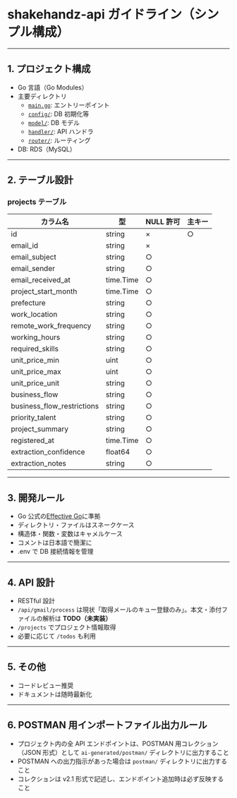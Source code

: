 # shakehandz-api ガイドライン（シンプル構成）

---

## 1. プロジェクト構成

- Go 言語（Go Modules）
- 主要ディレクトリ
  - [`main.go`](../../main.go): エントリーポイント
  - [`config/`](../../config/): DB 初期化等
  - [`model/`](../../model/): DB モデル
  - [`handler/`](../../handler/): API ハンドラ
  - [`router/`](../../router/): ルーティング
- DB: RDS（MySQL）

---

## 2. テーブル設計

### projects テーブル

| カラム名                   | 型        | NULL 許可 | 主キー |
| -------------------------- | --------- | --------- | ------ |
| id                         | string    | ×         | ○      |
| email_id                   | string    | ×         |        |
| email_subject              | string    | ○         |        |
| email_sender               | string    | ○         |        |
| email_received_at          | time.Time | ○         |        |
| project_start_month        | time.Time | ○         |        |
| prefecture                 | string    | ○         |        |
| work_location              | string    | ○         |        |
| remote_work_frequency      | string    | ○         |        |
| working_hours              | string    | ○         |        |
| required_skills            | string    | ○         |        |
| unit_price_min             | uint      | ○         |        |
| unit_price_max             | uint      | ○         |        |
| unit_price_unit            | string    | ○         |        |
| business_flow              | string    | ○         |        |
| business_flow_restrictions | string    | ○         |        |
| priority_talent            | string    | ○         |        |
| project_summary            | string    | ○         |        |
| registered_at              | time.Time | ○         |        |
| extraction_confidence      | float64   | ○         |        |
| extraction_notes           | string    | ○         |        |

---

## 3. 開発ルール

- Go 公式の[Effective Go](https://go.dev/doc/effective_go)に準拠
- ディレクトリ・ファイルはスネークケース
- 構造体・関数・変数はキャメルケース
- コメントは日本語で簡潔に
- .env で DB 接続情報を管理

---

## 4. API 設計

- RESTful 設計
- `/api/gmail/process` は現状「取得メールのキュー登録のみ」。本文・添付ファイルの解析は **TODO（未実装）**
- `/projects` でプロジェクト情報取得
- 必要に応じて `/todos` も利用

---

## 5. その他

- コードレビュー推奨
- ドキュメントは随時最新化

---

## 6. POSTMAN 用インポートファイル出力ルール

- プロジェクト内の全 API エンドポイントは、POSTMAN 用コレクション（JSON 形式）として `ai-generated/postman/` ディレクトリに出力すること
- POSTMAN への出力指示があった場合は `postman/` ディレクトリに出力すること
- コレクションは v2.1 形式で記述し、エンドポイント追加時は必ず反映すること
